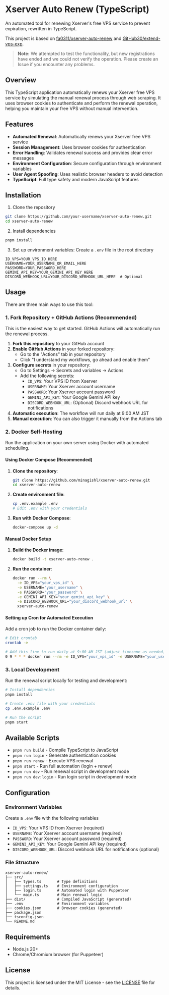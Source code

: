 # Xserver Auto Renew (TypeScript)

An automated tool for renewing Xserver's free VPS service to prevent expiration, rewritten in TypeScript.

This project is based on [fa0311/xserver-auto-renew](https://github.com/fa0311/xserver-auto-renew) and [GitHub30/extend-vps-exp](https://github.com/GitHub30/extend-vps-exp).

> **Note:** We attempted to test the functionality, but new registrations have ended and we could not verify the operation. Please create an Issue if you encounter any problems.

## Overview

This TypeScript application automatically renews your Xserver free VPS service by simulating the manual renewal process through web scraping. It uses browser cookies to authenticate and perform the renewal operation, helping you maintain your free VPS without manual intervention.

## Features

- **Automated Renewal**: Automatically renews your Xserver free VPS service
- **Session Management**: Uses browser cookies for authentication
- **Error Handling**: Validates renewal success and provides clear error messages
- **Environment Configuration**: Secure configuration through environment variables
- **User Agent Spoofing**: Uses realistic browser headers to avoid detection
- **TypeScript**: Full type safety and modern JavaScript features

## Installation

1. Clone the repository

```bash
git clone https://github.com/your-username/xserver-auto-renew.git
cd xserver-auto-renew
```

2. Install dependencies

```bash
pnpm install
```

3. Set up environment variables:
   Create a `.env` file in the root directory

```env
ID_VPS=YOUR_VPS_ID_HERE
USERNAME=YOUR_USERNAME_OR_EMAIL_HERE
PASSWORD=YOUR_PASSWORD_HERE
GEMINI_API_KEY=YOUR_GEMINI_API_KEY_HERE
DISCORD_WEBHOOK_URL=YOUR_DISCORD_WEBHOOK_URL_HERE  # Optional
```

## Usage

There are three main ways to use this tool:

### 1. Fork Repository + GitHub Actions (Recommended)

This is the easiest way to get started. GitHub Actions will automatically run the renewal process.

1. **Fork this repository** to your GitHub account
2. **Enable GitHub Actions** in your forked repository:
   - Go to the "Actions" tab in your repository
   - Click "I understand my workflows, go ahead and enable them"
3. **Configure secrets** in your repository:
   - Go to Settings → Secrets and variables → Actions
   - Add the following secrets:
     - `ID_VPS`: Your VPS ID from Xserver
     - `USERNAME`: Your Xserver account username
     - `PASSWORD`: Your Xserver account password
     - `GEMINI_API_KEY`: Your Google Gemini API key
     - `DISCORD_WEBHOOK_URL`: (Optional) Discord webhook URL for notifications
4. **Automatic execution**: The workflow will run daily at 9:00 AM JST
5. **Manual execution**: You can also trigger it manually from the Actions tab

### 2. Docker Self-Hosting

Run the application on your own server using Docker with automated scheduling.

#### Using Docker Compose (Recommended)

1. **Clone the repository**:

   ```bash
   git clone https://github.com/minagishl/xserver-auto-renew.git
   cd xserver-auto-renew
   ```

2. **Create environment file**:

   ```bash
   cp .env.example .env
   # Edit .env with your credentials
   ```

3. **Run with Docker Compose**:
   ```bash
   docker-compose up -d
   ```

#### Manual Docker Setup

1. **Build the Docker image**:

   ```bash
   docker build -t xserver-auto-renew .
   ```

2. **Run the container**:
   ```bash
   docker run --rm \
     -e ID_VPS="your_vps_id" \
     -e USERNAME="your_username" \
     -e PASSWORD="your_password" \
     -e GEMINI_API_KEY="your_gemini_api_key" \
     -e DISCORD_WEBHOOK_URL="your_discord_webhook_url" \
     xserver-auto-renew
   ```

#### Setting up Cron for Automated Execution

Add a cron job to run the Docker container daily:

```bash
# Edit crontab
crontab -e

# Add this line to run daily at 9:00 AM JST (adjust timezone as needed)
0 9 * * * docker run --rm -e ID_VPS="your_vps_id" -e USERNAME="your_username" -e PASSWORD="your_password" -e GEMINI_API_KEY="your_gemini_api_key" -e DISCORD_WEBHOOK_URL="your_discord_webhook_url" xserver-auto-renew
```

### 3. Local Development

Run the renewal script locally for testing and development:

```bash
# Install dependencies
pnpm install

# Create .env file with your credentials
cp .env.example .env

# Run the script
pnpm start
```

## Available Scripts

- `pnpm run build` - Compile TypeScript to JavaScript
- `pnpm run login` - Generate authentication cookies
- `pnpm run renew` - Execute VPS renewal
- `pnpm start` - Run full automation (login + renew)
- `pnpm run dev` - Run renewal script in development mode
- `pnpm run dev:login` - Run login script in development mode

## Configuration

### Environment Variables

Create a `.env` file with the following variables

- `ID_VPS`: Your VPS ID from Xserver (required)
- `USERNAME`: Your Xserver account username (required)
- `PASSWORD`: Your Xserver account password (required)
- `GEMINI_API_KEY`: Your Google Gemini API key (required)
- `DISCORD_WEBHOOK_URL`: Discord webhook URL for notifications (optional)

### File Structure

```
xserver-auto-renew/
├── src/
│   ├── types.ts       # Type definitions
│   ├── settings.ts    # Environment configuration
│   ├── login.ts       # Automated login with Puppeteer
│   └── main.ts        # Main renewal logic
├── dist/              # Compiled JavaScript (generated)
├── .env               # Environment variables
├── cookies.json       # Browser cookies (generated)
├── package.json
├── tsconfig.json
└── README.md
```

## Requirements

- Node.js 20+
- Chrome/Chromium browser (for Puppeteer)

## License

This project is licensed under the MIT License - see the [LICENSE](LICENSE) file for details.
